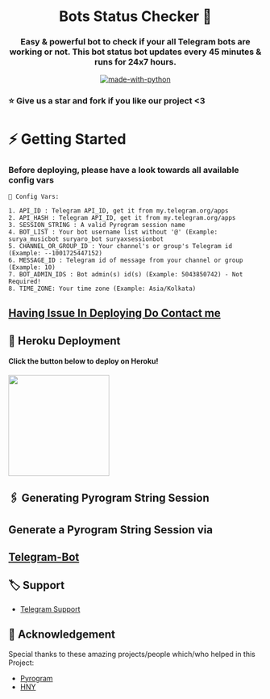 <h1 align= center>Bots Status Checker 🤖</h1>
<h3 align = center>Easy & powerful bot to check if your all Telegram bots are working or not. This bot status bot updates every 45 minutes & runs for 24x7 hours.</h3>
<p align="center">
<a href="https://python.org"><img src="http://forthebadge.com/images/badges/made-with-python.svg" alt="made-with-python"></a>

### ⭐ Give us a star and fork if you like our project <3

# ⚡️ Getting Started

### Before deploying, please have a look towards all available config vars

```console
📝 Config Vars:

1. API_ID : Telegram API_ID, get it from my.telegram.org/apps
2. API_HASH : Telegram API_ID, get it from my.telegram.org/apps
3. SESSION_STRING : A valid Pyrogram session name
4. BOT_LIST : Your bot username list without '@' (Example: surya_musicbot suryaro_bot suryaxsessionbot
5. CHANNEL_OR_GROUP_ID : Your channel's or group's Telegram id (Example: --1001725447152)
6. MESSAGE_ID : Telegram id of message from your channel or group (Example: 10)
7. BOT_ADMIN_IDS : Bot admin(s) id(s) (Example: 5043850742) - Not Required!
8. TIME_ZONE: Your time zone (Example: Asia/Kolkata)
```

## [Having Issue In Deploying Do Contact me](https://t.me/SuryaModOwner)
 
## 🚀 Heroku Deployment

<h4>Click the button below to deploy on Heroku!</h4>    
<a href="https://heroku.com/deploy?template=https://github.com/HNYROBO/StatusCheaker"><img src="https://img.shields.io/badge/Deploy%20To%20Heroku-blueviolet?style=for-the-badge&logo=heroku" width="200""/></a>

## 🖇 Generating Pyrogram String Session

## Generate a Pyrogram String Session via

## [Telegram-Bot](https://t.me/StringGeneratorRobot)

## 🏷 Support

- [Telegram Support](https://t.me/chatroom_xd)

## 📑 Acknowledgement

Special thanks to these amazing projects/people which/who helped in this Project:

- [Pyrogram](https://github.com/pyrogram/pyrogram)
- [HNY](https://github.com/HNY_xD)
